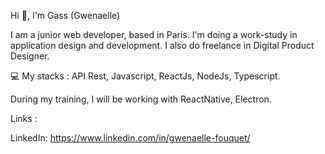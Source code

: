 Hi 👋, I'm Gass (Gwenaelle)

I am a junior web developer, based in Paris. I'm doing a work-study in application design and development. I also do freelance in Digital Product Designer.

💻 My stacks : API Rest, Javascript, ReactJs, NodeJs, Typescript.

During my training, I will be working with ReactNative, Electron.


Links : 

LinkedIn: https://www.linkedin.com/in/gwenaelle-fouquet/



<!--
**Gass-Dev/Gass-Dev** is a ✨ _special_ ✨ repository because its `README.md` (this file) appears on your GitHub profile.
